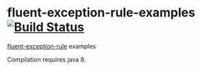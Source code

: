 # fluent-exception-rule-examples [![Build Status](https://travis-ci.org/wjtk/fluent-exception-rule-examples.png?branch=master)](https://travis-ci.org/wjtk/fluent-exception-rule-examples)

[fluent-exception-rule] examples

Compilation requires java 8. 

[fluent-exception-rule]: https://github.com/wjtk/fluent-exception-rule
